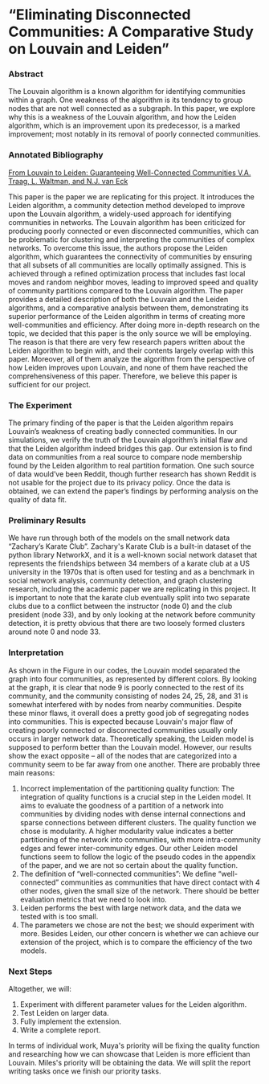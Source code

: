 # “Eliminating Disconnected Communities: A Comparative Study on Louvain and Leiden”

### Abstract

The Louvain algorithm is a known algorithm for identifying communities within a graph. One weakness of the algorithm is its tendency to group nodes that are not well connected as a subgraph. In this paper, we explore why this is a weakness of the Louvain algorithm, and how the Leiden algorithm, which is an improvement upon its predecessor, is a marked improvement; most notably in its removal of poorly connected communities.

### Annotated Bibliography

[From Louvain to Leiden: Guaranteeing Well-Connected Communities V.A. Traag, L. Waltman, and N.J. van Eck](https://arxiv.org/pdf/1810.08473.pdf)

This paper is the paper we are replicating for this project. It introduces the Leiden algorithm, a community detection method developed to improve upon the Louvain algorithm, a widely-used approach for identifying communities in networks. The Louvain algorithm has been criticized for producing poorly connected or even disconnected communities, which can be problematic for clustering and interpreting the communities of complex networks. To overcome this issue, the authors propose the Leiden algorithm, which guarantees the connectivity of communities by ensuring that all subsets of all communities are locally optimally assigned. This is achieved through a refined optimization process that includes fast local moves and random neighbor moves, leading to improved speed and quality of community partitions compared to the Louvain algorithm. The paper provides a detailed description of both the Louvain and the Leiden algorithms, and a comparative analysis between them, demonstrating its superior performance of the Leiden algorithm in terms of creating more well-communities and efficiency.
After doing more in-depth research on the topic, we decided that this paper is the only source we will be employing. The reason is that there are very few research papers written about the Leiden algorithm to begin with, and their contents largely overlap with this paper. Moreover, all of them analyze the algorithm from the perspective of how Leiden improves upon Louvain, and none of them have reached the comprehensiveness of this paper. Therefore, we believe this paper is sufficient for our project.

### The Experiment

The primary finding of the paper is that the Leiden algorithm repairs Louvain’s weakness of creating badly connected communities. In our simulations, we verify the truth of the Louvain algorithm’s initial flaw and that the Leiden algorithm indeed bridges this gap. Our extension is to find data on communities from a real source to compare node membership found by the Leiden algorithm to real partition formation. One such source of data would’ve been Reddit, though further research has shown Reddit is not usable for the project due to its privacy policy. Once the data is obtained, we can extend the paper’s findings by performing analysis on the quality of data fit.

### Preliminary Results

We have run through both of the models on the small network data “Zachary’s Karate Club”. Zachary's Karate Club is a built-in dataset of the python library NetworkX, and it is a well-known social network dataset that represents the friendships between 34 members of a karate club at a US university in the 1970s that is often used for testing and as a benchmark in social network analysis, community detection, and graph clustering research, including the academic paper we are replicating in this project.
It is important to note that the karate club eventually split into two separate clubs due to a conflict between the instructor (node 0) and the club president (node 33), and by only looking at the network before community detection, it is pretty obvious that there are two loosely formed clusters around note 0 and node 33.

### Interpretation

As shown in the Figure in our codes, the Louvain model separated the graph into four communities, as represented by different colors. By looking at the graph, it is clear that node 9 is poorly connected to the rest of its community, and the community consisting of nodes 24, 25, 28, and 31 is somewhat interfered with by nodes from nearby communities. Despite these minor flaws, it overall does a pretty good job of segregating nodes into communities. This is expected because Louvain's major flaw of creating poorly connected or disconnected communities usually only occurs in larger network data.
Theoretically speaking, the Leiden model is supposed to perform better than the Louvain model. However, our results show the exact opposite – all of the nodes that are categorized into a community seem to be far away from one another. There are probably three main reasons:

1. Incorrect implementation of the partitioning quality function: The integration of quality functions is a crucial step in the Leiden model. It aims to evaluate the goodness of a partition of a network into communities by dividing nodes with dense internal connections and sparse connections between different clusters. The quality function we chose is modularity. A higher modularity value indicates a better partitioning of the network into communities, with more intra-community edges and fewer inter-community edges. Our other Leiden model functions seem to follow the logic of the pseudo codes in the appendix of the paper, and we are not so certain about the quality function.
2. The definition of “well-connected communities”: We define “well-connected” communities as communities that have direct contact with 4 other nodes, given the small size of the network. There should be better evaluation metrics that we need to look into.
3. Leiden performs the best with large network data, and the data we tested with is too small.
4. The parameters we chose are not the best; we should experiment with more.
   Besides Leiden, our other concern is whether we can achieve our extension of the project, which is to compare the efficiency of the two models.

### Next Steps

Altogether, we will:

1. Experiment with different parameter values for the Leiden algorithm.
2. Test Leiden on larger data.
3. Fully implement the extension.
4. Write a complete report.

In terms of individual work, Muya's priority will be fixing the quality function and researching how we can showcase that Leiden is more efficient than Louvain. Miles's priority will be obtaining the data. We will split the report writing tasks once we finish our priority tasks.
